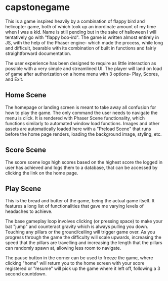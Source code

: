 # capstonegame

This is a game inspired heavily by a combination of flappy bird and helicopter game, both of which took up an inordinate amount of my time when I was a kid. Name is still pending but in the sake of halloween I will tentatively go with "flappy boo-ird". The game is written almost entirely in JS, with the help of the Phaser engine- which made the process, while long and difficult, bearable with its combination of built in functions and fairly straightforward documentation.


The user experience has been designed to require as little interaction as possible with a very simple and streamlined UI. The player will land on load of game after authorization on a home menu with 3 options- Play, Scores, and Exit. 


## Home Scene


The homepage or landing screen is meant to take away all confusion for how to play the game. The only command the user needs to navigate the menu is click. It is rendered with Phaser Scene functionality, which functions similarly to automated window load functions. Images and other assets are automatically loaded here with a "Preload Scene" that runs before the home page renders, loading the background image, styling, etc.



## Score Scene


The score scene logs high scores based on the highest score the logged in user has achieved and logs them to a database, that can be accessed by clicking the link on the home page. 



## Play Scene


This is the bread and butter of the game, being the actual game itself. It features a long list of functionalities that gave me varying levels of headaches to achieve.


The base gameplay loop involves clicking (or pressing space) to make your bat "jump" and counteract gravity which is always pulling you down. Touching any pillars or the ground/ceiling will trigger game over. As you progress through the game the difficulty will scale upwards, increasing the speed that the pillars are travelling and increasing the length that the pillars can randomly spawn at, allowing less room to navigate.


The pause button in the corner can be used to freeze the game, where clicking "home" will return you to the home screen with your score registered or "resume" will pick up the game where it left off, following a 3 second countdown. 